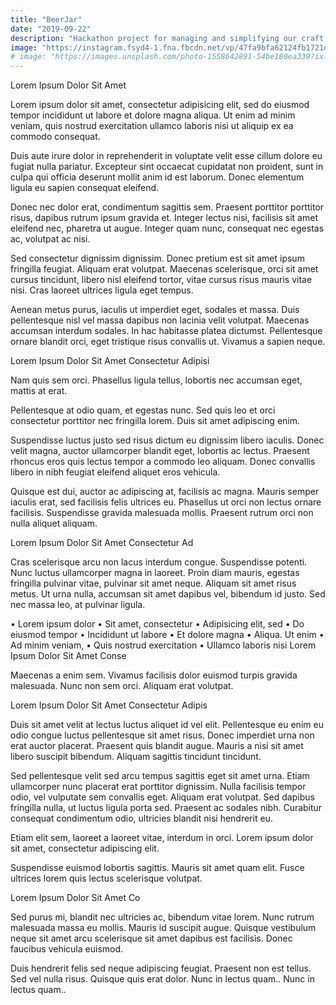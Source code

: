 ```yaml
---
title: "BeerJar"
date: "2019-09-22"
description: "Hackathon project for managing and simplifying our craft beer fridge."
image: "https://instagram.fsyd4-1.fna.fbcdn.net/vp/47fa9bfa62124fb1721d3cb9acfa3087/5E2DF280/t51.2885-15/e35/p1080x1080/66794192_868705743524559_5860561402582292309_n.jpg?_nc_ht=instagram.fsyd4-1.fna.fbcdn.net&_nc_cat=103"
# image: "https://images.unsplash.com/photo-1558642891-54be180ea339?ixlib=rb-1.2.1&ixid=eyJhcHBfaWQiOjEyMDd9&auto=format&fit=crop&w=668&q=80"
---
```


Lorem Ipsum Dolor Sit Amet

Lorem ipsum dolor sit amet, consectetur adipisicing elit, sed do eiusmod tempor incididunt ut labore et dolore magna aliqua. Ut enim ad minim veniam, quis nostrud exercitation ullamco laboris nisi ut aliquip ex ea commodo consequat.

Duis aute irure dolor in reprehenderit in voluptate velit esse cillum dolore eu fugiat nulla pariatur. Excepteur sint occaecat cupidatat non proident, sunt in culpa qui officia deserunt mollit anim id est laborum. Donec elementum ligula eu sapien consequat eleifend.

Donec nec dolor erat, condimentum sagittis sem. Praesent porttitor porttitor risus, dapibus rutrum ipsum gravida et. Integer lectus nisi, facilisis sit amet eleifend nec, pharetra ut augue. Integer quam nunc, consequat nec egestas ac, volutpat ac nisi.

Sed consectetur dignissim dignissim. Donec pretium est sit amet ipsum fringilla feugiat. Aliquam erat volutpat. Maecenas scelerisque, orci sit amet cursus tincidunt, libero nisl eleifend tortor, vitae cursus risus mauris vitae nisi. Cras laoreet ultrices ligula eget tempus.

Aenean metus purus, iaculis ut imperdiet eget, sodales et massa. Duis pellentesque nisl vel massa dapibus non lacinia velit volutpat. Maecenas accumsan interdum sodales. In hac habitasse platea dictumst. Pellentesque ornare blandit orci, eget tristique risus convallis ut. Vivamus a sapien neque.

Lorem Ipsum Dolor Sit Amet Consectetur Adipisi

Nam quis sem orci. Phasellus ligula tellus, lobortis nec accumsan eget, mattis at erat.

Pellentesque at odio quam, et egestas nunc. Sed quis leo et orci consectetur porttitor nec fringilla lorem. Duis sit amet adipiscing enim.

Suspendisse luctus justo sed risus dictum eu dignissim libero iaculis. Donec velit magna, auctor ullamcorper blandit eget, lobortis ac lectus. Praesent rhoncus eros quis lectus tempor a commodo leo aliquam. Donec convallis libero in nibh feugiat eleifend aliquet eros vehicula.

Quisque est dui, auctor ac adipiscing at, facilisis ac magna. Mauris semper iaculis erat, sed facilisis felis ultrices eu. Phasellus ut orci non lectus ornare facilisis. Suspendisse gravida malesuada mollis. Praesent rutrum orci non nulla aliquet aliquam.

Lorem Ipsum Dolor Sit Amet Consectetur Ad

Cras scelerisque arcu non lacus interdum congue. Suspendisse potenti. Nunc luctus ullamcorper magna in laoreet. Proin diam mauris, egestas fringilla pulvinar vitae, pulvinar sit amet neque. Aliquam sit amet risus metus. Ut urna nulla, accumsan sit amet dapibus vel, bibendum id justo. Sed nec massa leo, at pulvinar ligula.

• Lorem ipsum dolor
• Sit amet, consectetur
• Adipisicing elit, sed
• Do eiusmod tempor
• Incididunt ut labore
• Et dolore magna
• Aliqua. Ut enim
• Ad minim veniam,
• Quis nostrud exercitation
• Ullamco laboris nisi
Lorem Ipsum Dolor Sit Amet Conse

Maecenas a enim sem. Vivamus facilisis dolor euismod turpis gravida malesuada. Nunc non sem orci. Aliquam erat volutpat.

Lorem Ipsum Dolor Sit Amet Consectetur Adipis

Duis sit amet velit at lectus luctus aliquet id vel elit. Pellentesque eu enim eu odio congue luctus pellentesque sit amet risus. Donec imperdiet urna non erat auctor placerat. Praesent quis blandit augue. Mauris a nisi sit amet libero suscipit bibendum. Aliquam sagittis tincidunt tincidunt.

Sed pellentesque velit sed arcu tempus sagittis eget sit amet urna. Etiam ullamcorper nunc placerat erat porttitor dignissim. Nulla facilisis tempor odio, vel vulputate sem convallis eget. Aliquam erat volutpat. Sed dapibus fringilla nulla, ut luctus ligula porta sed. Praesent ac sodales nibh. Curabitur consequat condimentum odio, ultricies blandit nisi hendrerit eu.

Etiam elit sem, laoreet a laoreet vitae, interdum in orci. Lorem ipsum dolor sit amet, consectetur adipiscing elit.

Suspendisse euismod lobortis sagittis. Mauris sit amet quam elit. Fusce ultrices lorem quis lectus scelerisque volutpat.

Lorem Ipsum Dolor Sit Amet Co

Sed purus mi, blandit nec ultricies ac, bibendum vitae lorem. Nunc rutrum malesuada massa eu mollis. Mauris id suscipit augue. Quisque vestibulum neque sit amet arcu scelerisque sit amet dapibus est facilisis. Donec faucibus vehicula euismod.

Duis hendrerit felis sed neque adipiscing feugiat. Praesent non est tellus. Sed vel nulla risus. Quisque quis erat dolor. Nunc in lectus quam.. Nunc in lectus quam..


